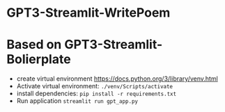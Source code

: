 # GPT3-Streamlit-WritePoem
# Based on GPT3-Streamlit-Bolierplate 

- create virtual environment https://docs.python.org/3/library/venv.html
- Activate virtual environment: `./venv/Scripts/activate`
- install dependencies: `pip install -r requirements.txt`
- Run application `streamlit run gpt_app.py`